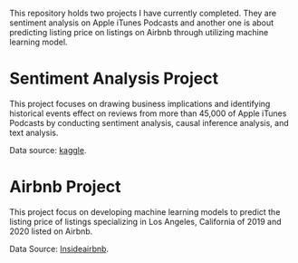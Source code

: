 
This repository holds two projects I have currently completed. They are sentiment analysis on Apple iTunes Podcasts and another one is about predicting listing price on listings on Airbnb through utilizing machine learning model.


# Sentiment Analysis Project

This project focuses on drawing business implications and identifying historical events effect on reviews from more than 
45,000 of Apple iTunes Podcasts by conducting sentiment analysis, causal inference analysis, and text analysis. 

Data source: [kaggle](https://www.kaggle.com/thoughtvector/podcastreviews).


# Airbnb Project 

This project focus on developing machine learning models to predict the listing price of listings specializing in Los Angeles, California of 2019 and 2020 listed on Airbnb. 


Data Source: [Insideairbnb](http://insideairbnb.com/get-the-data.html). 

